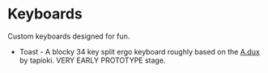 # Keyboards

Custom keyboards designed for fun.

- Toast - A blocky 34 key split ergo keyboard roughly based on the [A.dux](https://github.com/tapioki/cephalopoda/tree/main/Architeuthis%20dux) by tapioki. VERY EARLY PROTOTYPE stage.
